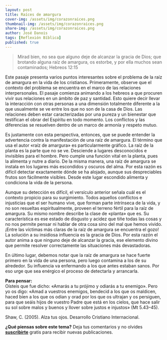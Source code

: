 ```yaml
---
layout: post
title: Raíces de amargura
cover-img: /assets/img/corazonraices.png
thumbnail-img: /assets/img/corazonraices.png
share-img: /assets/img/corazonraices.png
author: José Danois
tags: [Reflexión Bíblica]
published: true
---
```

>Mirad bien, no sea que alguno deje de alcanzar la gracia de Dios; que brotando alguna raíz de amargura, os estorbe, y por ella muchos sean contaminados; Hebreos 12:15

Este pasaje presenta varios puntos interesantes sobre el problema de la raíz de amargura en la vida de los cristianos. Primeramente, observe que el contexto del problema se encuentra en el marco de las relaciones interpersonales. El pasaje comienza animando a los hebreos a que procuren vivir sus relaciones en un ámbito de paz y santidad. Esto quiere decir llevar la interacción con otras personas a una dimensión totalmente diferente a la que usualmente se ve entre los que no son de la casa de Dios. Las relaciones deben estar caracterizadas por una pureza y un bienestar que testifican el obrar del Espíritu en todo momento. Los conflictos y las diferencias se resuelven dentro de un marco de armonía y respeto mutuo.

Es justamente con esta perspectiva, entonces, que se puede entender la advertencia contra la manifestación de una raíz de amargura. El término que usa el autor «raíz de amargura» es particularmente gráfico. La raíz de la planta es la parte que no se ve. Desciende a lugares desconocidos e invisibles para el hombre. Pero cumple una función vital en la planta, pues la alimenta y nutre a diario. De la misma manera, una raíz de amargura se instala en los lugares más escondidos y oscuros del alma. Por esta razón es difícil detectar exactamente dónde se ha alojado, aunque sus despreciables frutos son fácilmente visibles. Desde este lugar escondido alimenta y condiciona la vida de la persona.

Aunque su detección es difícil, el versículo anterior señala cuál es el contexto propicio para su surgimiento. Todos aquellos conflictos e injusticias que el ser humano vive, que forman parte intrínseca de la vida, y no son resueltas espiritualmente, proveen el terreno fértil para la raíz de amargura. Su mismo nombre describe la clase de «planta» que es. Su característica es ese estado de disgusto y acidez que tiñe todas las cosas y no nos permite pensar ni hablar de otra cosa sino del mal que hemos vivido. ¡Entre las víctimas más claras de la raíz de amargura se encuentra el gozo! La solución a su insidiosa influencia es la gracia de Dios. Por esta razón el autor anima a que ninguno deje de alcanzar la gracia, ese elemento divino que permite resolver correctamente las situaciones más devastadoras.

En último lugar, debemos notar que la raíz de amargura se hace fuerte primero en la vida de una persona, pero luego contamina a los de su alrededor. Su influencia va enfermando a los que antes estaban sanos. Por eso urge que sea enérgico el proceso de detectarla y arrancarla.

**Para pensar:**  
Oísteis que fue dicho: «Amarás a tu prójimo y odiarás a tu enemigo». Pero yo os digo: «Amad a vuestros enemigos, bendecid a los que os maldicen, haced bien a los que os odian y orad por los que os ultrajan y os persiguen, para que seáis hijos de vuestro Padre que está en los cielos, que hace salir su sol sobre malos y buenos y llover sobre justos e injustos» (Mt 5.43–45).

Shaw, C. (2005). Alza tus ojos. Desarrollo Cristiano Internacional.

**¿Qué piensas sobre este tema?** Deja tus comentarios y no olvides **[suscribirte](https://www.feedio.co/@jdanois)** gratis para recibir nuevas publicaciones.
<!--stackedit_data:
eyJoaXN0b3J5IjpbMTY5MzYzNTk1NiwtMzY4MTg4MzA4XX0=
-->